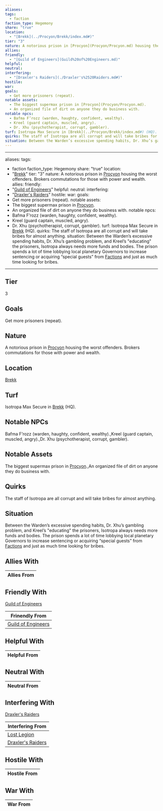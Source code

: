 ```yaml
---
aliases: 
tags:
  - faction
faction_type: Hegemony
share: "true"
location:
  - "[Brekk](../Procyon/Brekk/index.md#)"
tier: "3"
nature: A notorious prison in [Procyon](Procyon/Procyon.md) housing the worst offenders. Brokers commutations for those with power and wealth.
allies: 
friendly:
  - "[Guild of Engineers](Guild%20of%20Engineers.md)"
helpful: 
neutral: 
interfering:
  - "[Draxler's Raiders](./Draxler's%2520Raiders.md#)"
hostile: 
war: 
goals:
  - Get more prisoners (repeat).
notable assets:
  - The biggest supermax prison in [Procyon](Procyon/Procyon.md).
  - An organized file of dirt on anyone they do business with.
notable npcs:
  - Bafma F’rozz (warden, haughty, confident, wealthy).
  - Kreel (guard captain, muscled, angry).
  - Dr. Xhu (psychotherapist, corrupt, gambler).
turf: Isotropa Max Secure in [Brekk](../Procyon/Brekk/index.md#) (HQ).
quirks: The staff of Isotropa are all corrupt and will take bribes for almost anything.
situation: Between the Warden’s excessive spending habits, Dr. Xhu’s gambling problem, and Kreel’s "educating" the prisoners, Isotropa always needs more funds and bodies. The prison spends a lot of time lobbying local planetary Governors to increase sentencing or acquiring “special guests” from [Factions](Factions.md) and just as much time looking for bribes.
---
```

---
aliases:
tags:
  - faction
faction_type: Hegemony
share: "true"
location:
  - "[Brekk](../Procyon/Brekk/index.md#)"
tier: "3"
nature: A notorious prison in [Procyon](Procyon/Procyon.md) housing the worst offenders. Brokers commutations for those with power and wealth.
allies:
friendly:
  - "[Guild of Engineers](Guild%20of%20Engineers.md)"
helpful:
neutral:
interfering:
  - "[Draxler's Raiders](./Draxler's%2520Raiders.md#)"
hostile:
war:
goals:
  - Get more prisoners (repeat).
notable assets:
  - The biggest supermax prison in [Procyon](Procyon/Procyon.md).
  - An organized file of dirt on anyone they do business with.
notable npcs:
  - Bafma F’rozz (warden, haughty, confident, wealthy).
  - Kreel (guard captain, muscled, angry).
  - Dr. Xhu (psychotherapist, corrupt, gambler).
turf: Isotropa Max Secure in [Brekk](../Procyon/Brekk/index.md#) (HQ).
quirks: The staff of Isotropa are all corrupt and will take bribes for almost anything.
situation: Between the Warden’s excessive spending habits, Dr. Xhu’s gambling problem, and Kreel’s "educating" the prisoners, Isotropa always needs more funds and bodies. The prison spends a lot of time lobbying local planetary Governors to increase sentencing or acquiring “special guests” from [Factions](Factions.md) and just as much time looking for bribes.
---
## Tier

3

## Goals

Get more prisoners (repeat).

## Nature

A notorious prison in [Procyon](Procyon/Procyon.md) housing the worst offenders. Brokers commutations for those with power and wealth.

## Location

[Brekk](../Procyon/Brekk/index.md.md#.md#.md#.md#)

## Turf

Isotropa Max Secure in [Brekk](Procyon/Brekk/Brekk.md) (HQ).

## Notable NPCs

Bafma F’rozz (warden, haughty, confident, wealthy).,Kreel (guard captain, muscled, angry).,Dr. Xhu (psychotherapist, corrupt, gambler).

## Notable Assets

The biggest supermax prison in [Procyon](Procyon/Procyon.md).,An organized file of dirt on anyone they do business with.

## Quirks

The staff of Isotropa are all corrupt and will take bribes for almost anything.

## Situation

Between the Warden’s excessive spending habits, Dr. Xhu’s gambling problem, and Kreel’s "educating" the prisoners, Isotropa always needs more funds and bodies. The prison spends a lot of time lobbying local planetary Governors to increase sentencing or acquiring “special guests” from [Factions](Factions.md) and just as much time looking for bribes.

## Allies With



| Allies From |
| ----------- |


## Friendly With

[Guild of Engineers](./Guild%20of%20Engineers.md)

| Frinendly From                                         |
| ------------------------------------------------------ |
| [Guild of Engineers](./Guild%20of%20Engineers.md) |


## Helpful With



| Helpful From |
| ------------ |


## Neutral With




| Neutral From |
| ------------ |



## Interfering With

[Draxler's Raiders](./Draxler's%2520Raiders.md.md#.md#)


| Interfering From                                     |
| ---------------------------------------------------- |
| [Lost Legion](./Lost%20Legion.md)             |
| [Draxler's Raiders](./Draxler's%2520Raiders.md.md#.md#) |



## Hostile With




| Hostile From |
| ------------ |



## War With



| War From |
| -------- |

